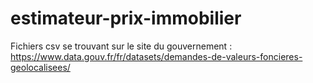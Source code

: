# estimateur-prix-immobilier
Fichiers csv se trouvant sur le site du gouvernement :
https://www.data.gouv.fr/fr/datasets/demandes-de-valeurs-foncieres-geolocalisees/
